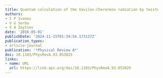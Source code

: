 ```yaml
---
title: Quantum calculation of the Vavilov-Cherenkov radiation by twisted electrons
authors:
- I P Ivanov
- V G Serbo
- V A Zaytsev
date: '2016-05-01'
publishDate: '2024-11-15T01:34:54.173137Z'
publication_types:
- article-journal
publication: '*Physical Review A*'
doi: 10.1103/PhysRevA.93.053825
links:
- name: URL
  url: https://link.aps.org/doi/10.1103/PhysRevA.93.053825
---
```

